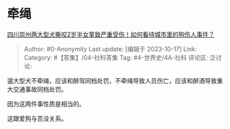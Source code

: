 # 牵绳
[四川崇州两大型犬撕咬2岁半女童致严重受伤！如何看待城市里的狗伤人事件？](https://www.zhihu.com/question/626327523/answer/3253378849)

> Author: #0-Anonymity
> Last update: [编辑于 2023-10-17]
> Link:
> Category: #【答集】/04-社科答集 
> Tag: #4-世界史/4A-社科 
> 评论区:
> 泛讨论:

遛大型犬不牵绳，应该和醉驾同档处罚，不牵绳导致人员伤亡，应该和醉酒导致重大交通事故同档处罚。

因为这两件事性质是相当的。

这跟爱狗与否没关系。